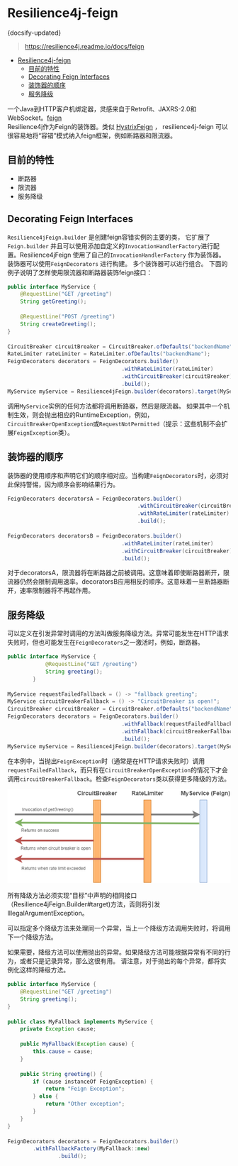 # Resilience4j-feign
{docsify-updated}
> https://resilience4j.readme.io/docs/feign

- [Resilience4j-feign](#resilience4j-feign)
	- [目前的特性](#目前的特性)
	- [Decorating Feign Interfaces](#decorating-feign-interfaces)
	- [装饰器的顺序](#装饰器的顺序)
	- [服务降级](#服务降级)

一个Java到HTTP客户机绑定器，灵感来自于Retrofit、JAXRS-2.0和WebSocket。[feign](https://github.com/OpenFeign/feign)  
Resilience4j作为Feign的装饰器。类似 [HystrixFeign](https://github.com/OpenFeign/feign/tree/master/hystrix) ， resilience4j-feign 可以很容易地将“容错”模式纳入feign框架，例如断路器和限流器。

## 目前的特性

- 断路器
- 限流器
- 服务降级

## Decorating Feign Interfaces
 `Resilience4jFeign.builder` 是创建feign容错实例的主要的类，
它扩展了 `Feign.builder` 并且可以使用添加自定义的`InvocationHandlerFactory`进行配置。Resilience4jFeign 使用了自己的`InvocationHandlerFactory` 作为装饰器。装饰器可以使用`FeignDecorators` 进行构建。 多个装饰器可以进行组合。
下面的例子说明了怎样使用限流器和断路器装饰feign接口：

```java
public interface MyService {
	@RequestLine("GET /greeting")
	String getGreeting();
	
	@RequestLine("POST /greeting")
	String createGreeting();
}

CircuitBreaker circuitBreaker = CircuitBreaker.ofDefaults("backendName");
RateLimiter rateLimiter = RateLimiter.ofDefaults("backendName");
FeignDecorators decorators = FeignDecorators.builder()
									.withRateLimiter(rateLimiter)
									.withCircuitBreaker(circuitBreaker)
									.build();
MyService myService = Resilience4jFeign.builder(decorators).target(MyService.class, "http://localhost:8080/");
```

调用`MyService`实例的任何方法都将调用断路器，然后是限流器。
如果其中一个机制生效，则会抛出相应的RuntimeException，例如，`CircuitBreakerOpenException`或`RequestNotPermitted`（提示：这些机制不会扩展`FeignException`类）。



##  装饰器的顺序
装饰器的使用顺序和声明它们的顺序相对应。当构建`FeignDecorators`时，必须对此保持警惕，因为顺序会影响结果行为。

```java
FeignDecorators decoratorsA = FeignDecorators.builder()
                                         .withCircuitBreaker(circuitBreaker)
                                         .withRateLimiter(rateLimiter)
                                         .build();
                                         
FeignDecorators decoratorsB = FeignDecorators.builder()
									.withRateLimiter(rateLimiter)
									.withCircuitBreaker(circuitBreaker)
									.build();
```

对于decoratorsA，限流器将在断路器之前被调用。这意味着即使断路器断开，限流器仍然会限制调用速率。decoratorsB应用相反的顺序。这意味着一旦断路器断开，速率限制器将不再起作用。

## 服务降级
可以定义在引发异常时调用的方法叫做服务降级方法。异常可能发生在HTTP请求失败时，但也可能发生在`FeignDecorators`之一激活时，例如，断路器。

```java
public interface MyService {
            @RequestLine("GET /greeting")
            String greeting();
        }

MyService requestFailedFallback = () -> "fallback greeting";
MyService circuitBreakerFallback = () -> "CircuitBreaker is open!";
CircuitBreaker circuitBreaker = CircuitBreaker.ofDefaults("backendName");
FeignDecorators decorators = FeignDecorators.builder()
									.withFallback(requestFailedFallback, FeignException.class)
									.withFallback(circuitBreakerFallback, CircuitBreakerOpenException.class)
									.build();
MyService myService = Resilience4jFeign.builder(decorators).target(MyService.class, "http://localhost:8080/", fallback);
```

在本例中，当抛出`FeignException`时（通常是在HTTP请求失败时）调用`requestFailedFallback`，而只有在`CircuitBreakerOpenException`的情况下才会调用`circuitBreakerFallback`。检查`FeignDecorators`类以获得更多降级的方法。

<img src="pics/feign-decorators.png" />
<!-- ![avatar](pics/feign-decorators.png) -->

所有降级方法必须实现“目标”中声明的相同接口（Resilience4jFeign.Builder#target)方法，否则将引发IllegalArgumentException。

可以指定多个降级方法来处理同一个异常，当上一个降级方法调用失败时，将调用下一个降级方法。

如果需要，降级方法可以使用抛出的异常。如果降级方法可能根据异常有不同的行为，或者只是记录异常，那么这很有用。
请注意，对于抛出的每个异常，都将实例化这样的降级方法。

```java
public interface MyService {
	@RequestLine("GET /greeting")
	String greeting();
}

public class MyFallback implements MyService {
	private Exception cause;

	public MyFallback(Exception cause) {
		this.cause = cause;
	}

	public String greeting() {
		if (cause instanceOf FeignException) {
			return "Feign Exception";
		} else {
			return "Other exception";
		}
	}
}

FeignDecorators decorators = FeignDecorators.builder()
		.withFallbackFactory(MyFallback::new)
                .build();
```


